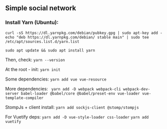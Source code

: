 ## Simple social network

### Install Yarn (Ubuntu):
```
curl -sS https://dl.yarnpkg.com/debian/pubkey.gpg | sudo apt-key add -
echo "deb https://dl.yarnpkg.com/debian/ stable main" | sudo tee /etc/apt/sources.list.d/yarn.list

sudo apt update && sudo apt install yarn
```
Then, check:
`yarn --version`

At the root - init:
`yarn init`

Some dependencies:
`yarn add vue vue-resource`

More dependencies:
` yarn add -D webpack webpack-cli webpack-dev-server babel-loader @babel/core @babel/preset-env vue-loader vue-template-compiler`
   
StompJs + client install:
`yarn add sockjs-client @stomp/stompjs`

For Vuetify deps:
`yarn add -D vue-style-loader css-loader`
`yarn add vuetify`